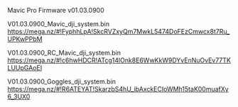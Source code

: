 Mavic Pro Firmware v01.03.0900

V01.03.0900_Mavic_dji_system.bin
https://mega.nz/#!FyphhLpA!SkcRVZxyQm7MwkL5474DoFEzCmwcx8t7Ru_UPKwPPbM

V01.03.0900_RC_Mavic_dji_system.bin
https://mega.nz/#!c6hwHDCR!ATcg14lOnk8E6WwKkW9DYvEnNuOvEv77TKLUUpGAoEI

V01.03.0900_Goggles_dji_system.bin
https://mega.nz/#!R6ATEYAT!SkarzbS4hU_ibAxckECIoWMh15taK00muafXy6_3UX0

